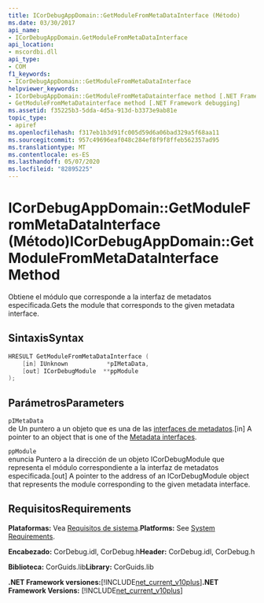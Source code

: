 ```yaml
---
title: ICorDebugAppDomain::GetModuleFromMetaDataInterface (Método)
ms.date: 03/30/2017
api_name:
- ICorDebugAppDomain.GetModuleFromMetaDataInterface
api_location:
- mscordbi.dll
api_type:
- COM
f1_keywords:
- ICorDebugAppDomain::GetModuleFromMetaDataInterface
helpviewer_keywords:
- ICorDebugAppDomain::GetModuleFromMetaDatainterface method [.NET Framework debugging]
- GetModuleFromMetaDatainterface method [.NET Framework debugging]
ms.assetid: f35225b3-5dda-4d5a-913d-b3373e9ab81e
topic_type:
- apiref
ms.openlocfilehash: f317eb1b3d91fc005d59d6a06bad329a5f68aa11
ms.sourcegitcommit: 957c49696eaf048c284ef8f9f8ffeb562357ad95
ms.translationtype: MT
ms.contentlocale: es-ES
ms.lasthandoff: 05/07/2020
ms.locfileid: "82895225"
---
```

# <a name="icordebugappdomaingetmodulefrommetadatainterface-method"></a><span data-ttu-id="95f50-102">ICorDebugAppDomain::GetModuleFromMetaDataInterface (Método)</span><span class="sxs-lookup"><span data-stu-id="95f50-102">ICorDebugAppDomain::GetModuleFromMetaDataInterface Method</span></span>
<span data-ttu-id="95f50-103">Obtiene el módulo que corresponde a la interfaz de metadatos especificada.</span><span class="sxs-lookup"><span data-stu-id="95f50-103">Gets the module that corresponds to the given metadata interface.</span></span>  
  
## <a name="syntax"></a><span data-ttu-id="95f50-104">Sintaxis</span><span class="sxs-lookup"><span data-stu-id="95f50-104">Syntax</span></span>  
  
```cpp  
HRESULT GetModuleFromMetaDataInterface (  
    [in] IUnknown           *pIMetaData,  
    [out] ICorDebugModule  **ppModule  
);  
```  
  
## <a name="parameters"></a><span data-ttu-id="95f50-105">Parámetros</span><span class="sxs-lookup"><span data-stu-id="95f50-105">Parameters</span></span>  
 `pIMetaData`  
 <span data-ttu-id="95f50-106">de Un puntero a un objeto que es una de las [interfaces de metadatos](../metadata/metadata-interfaces.md).</span><span class="sxs-lookup"><span data-stu-id="95f50-106">[in] A pointer to an object that is one of the [Metadata interfaces](../metadata/metadata-interfaces.md).</span></span>  
  
 `ppModule`  
 <span data-ttu-id="95f50-107">enuncia Puntero a la dirección de un objeto ICorDebugModule que representa el módulo correspondiente a la interfaz de metadatos especificada.</span><span class="sxs-lookup"><span data-stu-id="95f50-107">[out] A pointer to the address of an ICorDebugModule object that represents the module corresponding to the given metadata interface.</span></span>  
  
## <a name="requirements"></a><span data-ttu-id="95f50-108">Requisitos</span><span class="sxs-lookup"><span data-stu-id="95f50-108">Requirements</span></span>  
 <span data-ttu-id="95f50-109">**Plataformas:** Vea [Requisitos de sistema](../../get-started/system-requirements.md).</span><span class="sxs-lookup"><span data-stu-id="95f50-109">**Platforms:** See [System Requirements](../../get-started/system-requirements.md).</span></span>  
  
 <span data-ttu-id="95f50-110">**Encabezado:** CorDebug.idl, CorDebug.h</span><span class="sxs-lookup"><span data-stu-id="95f50-110">**Header:** CorDebug.idl, CorDebug.h</span></span>  
  
 <span data-ttu-id="95f50-111">**Biblioteca:** CorGuids.lib</span><span class="sxs-lookup"><span data-stu-id="95f50-111">**Library:** CorGuids.lib</span></span>  
  
 <span data-ttu-id="95f50-112">**.NET Framework versiones:**[!INCLUDE[net_current_v10plus](../../../../includes/net-current-v10plus-md.md)]</span><span class="sxs-lookup"><span data-stu-id="95f50-112">**.NET Framework Versions:** [!INCLUDE[net_current_v10plus](../../../../includes/net-current-v10plus-md.md)]</span></span>
